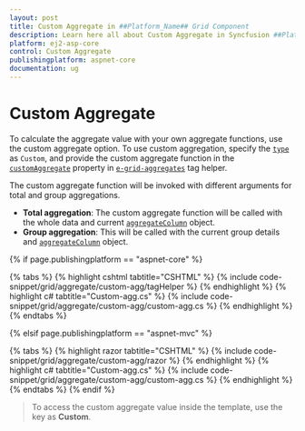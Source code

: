 ```yaml
---
layout: post
title: Custom Aggregate in ##Platform_Name## Grid Component
description: Learn here all about Custom Aggregate in Syncfusion ##Platform_Name## Grid component of Syncfusion Essential JS 2 and more.
platform: ej2-asp-core
control: Custom Aggregate
publishingplatform: aspnet-core
documentation: ug
---
```



# Custom Aggregate

To calculate the aggregate value with your own aggregate functions, use the custom aggregate option. To use custom aggregation, specify the [`type`](https://help.syncfusion.com/cr/aspnetcore-js2/Syncfusion.EJ2.Grids.GridAggregateColumn.html#Syncfusion_EJ2_Grids_GridAggregateColumn_Type) as `Custom`, and provide the custom aggregate function in the [`customAggregate`](https://help.syncfusion.com/cr/aspnetcore-js2/Syncfusion.EJ2.Grids.GridAggregateColumn.html#Syncfusion_EJ2_Grids_GridAggregateColumn_CustomAggregate) property in [`e-grid-aggregates`](https://help.syncfusion.com/cr/aspnetcore-js2/Syncfusion.EJ2.Grids.Grid.html#Syncfusion_EJ2_Grids_Grid_Aggregates) tag helper.

The custom aggregate function will be invoked with different arguments for total and group aggregations.
* **Total aggregation**: The custom aggregate function will be called with the whole data and current [`aggregateColumn`](https://help.syncfusion.com/cr/aspnetcore-js2/Syncfusion.EJ2.Grids.GridAggregateColumn.html#Syncfusion_EJ2_Grids_GridAggregateColumn_ColumnName)
object.
* **Group aggregation**: This will be called with the current group details and [`aggregateColumn`](https://help.syncfusion.com/cr/aspnetcore-js2/Syncfusion.EJ2.Grids.GridAggregateColumn.html#Syncfusion_EJ2_Grids_GridAggregateColumn_ColumnName) object.

{% if page.publishingplatform == "aspnet-core" %}

{% tabs %}
{% highlight cshtml tabtitle="CSHTML" %}
{% include code-snippet/grid/aggregate/custom-agg/tagHelper %}
{% endhighlight %}
{% highlight c# tabtitle="Custom-agg.cs" %}
{% include code-snippet/grid/aggregate/custom-agg/custom-agg.cs %}
{% endhighlight %}
{% endtabs %}

{% elsif page.publishingplatform == "aspnet-mvc" %}

{% tabs %}
{% highlight razor tabtitle="CSHTML" %}
{% include code-snippet/grid/aggregate/custom-agg/razor %}
{% endhighlight %}
{% highlight c# tabtitle="Custom-agg.cs" %}
{% include code-snippet/grid/aggregate/custom-agg/custom-agg.cs %}
{% endhighlight %}
{% endtabs %}
{% endif %}



> To access the custom aggregate value inside the template, use the key as **Custom**.